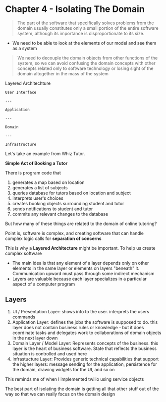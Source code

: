 # Chapter 4 - Isolating The Domain

> The part of the software that specifically solves problems from the domain usually constitutes only a small portion of the entire software system, although its importance is disproportionate to its size.

* We need to be able to look at the elements of our model and see them as a system

> We need to decouple the domain objects from other functions of the system, so we can avoid confusing the domain concepts with other concepts related only to software technology or losing sight of the domain altogether in the mass of the system

Layered Architechture 

```
User Interface

---

Application

---

Domain

---

Infrastructure

```

Let's take an example from Whiz Tutor.

__Simple Act of Booking a Tutor__

There is program code that 
1. generates a map based on location
2. generates a list of subjects
3. queries database for tutors based on location and subject
4. interprets user's choices
5. creates booking objects surrounding student and tutor
6. sends notifications to student and tutor
7. commits any relevant changes to the database

But how many of these things are related to the domain of online tutoring?

Point is, software is complex, and creating software that can handle complex logic calls for **separation of concerns**

This is why a __Layered Architecture__ might be important. To help us create complex software

* The main idea is that any element of a layer depends only on other elements in the same layer or elements on layers "beneath" it. Communication upward must pass through some indirect mechanism
* Layers are valuable because each layer specializes in a particular aspect of a computer program

## Layers

1. UI / Presentation Layer: shows info to the user. interprets the users commands
2. Application Layer: defines the jobs the software is supposed to do. this layer does not contain business rules or knowledge - but it does coordinate tasks and delegates work to collaborations of domain objects in the next layer down
3. Domain Layer / Model Layer: Represents concepts of the business. this layer is the heart of business software. State that reflects the business situation is controlled and used here
4. Infrastucture Layer: Provides generic technical capabilities that support the higher layers: message sending for the application, persistence for the domain, drawing widgets for the UI, and so on

This reminds me of when I implemented twilio using service objects


The best part of isolating the domain is getting all that other stuff out of the way so that we can really focus on the domain design
